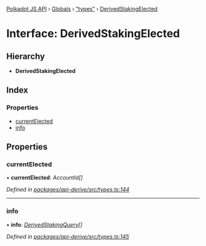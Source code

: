 [Polkadot JS API](../README.md) › [Globals](../globals.md) › ["types"](../modules/_types_.md) › [DerivedStakingElected](_types_.derivedstakingelected.md)

# Interface: DerivedStakingElected

## Hierarchy

* **DerivedStakingElected**

## Index

### Properties

* [currentElected](_types_.derivedstakingelected.md#currentelected)
* [info](_types_.derivedstakingelected.md#info)

## Properties

###  currentElected

• **currentElected**: *AccountId[]*

*Defined in [packages/api-derive/src/types.ts:144](https://github.com/polkadot-js/api/blob/ddd5eab7f/packages/api-derive/src/types.ts#L144)*

___

###  info

• **info**: *[DerivedStakingQuery](_types_.derivedstakingquery.md)[]*

*Defined in [packages/api-derive/src/types.ts:145](https://github.com/polkadot-js/api/blob/ddd5eab7f/packages/api-derive/src/types.ts#L145)*
